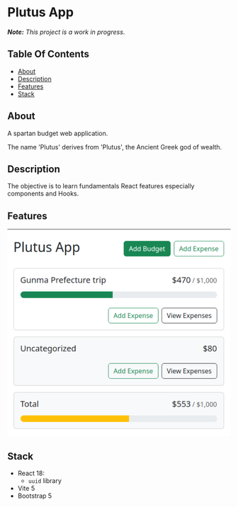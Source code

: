 # Plutus App

_**Note:** This project is a work in progress_.

## Table Of Contents

- [About](#about)
- [Description](#description)
- [Features](#features)
- [Stack](#stack)

## About

A spartan budget web application.

The name 'Plutus' derives from 'Plutus', the Ancient Greek god of wealth.

## Description

The objective is to learn fundamentals React features especially components and Hooks.

## Features

![The screenshot of the app's features.](public/features.png)

## Stack

- React 18:
  - `uuid` library
- Vite 5
- Bootstrap 5
